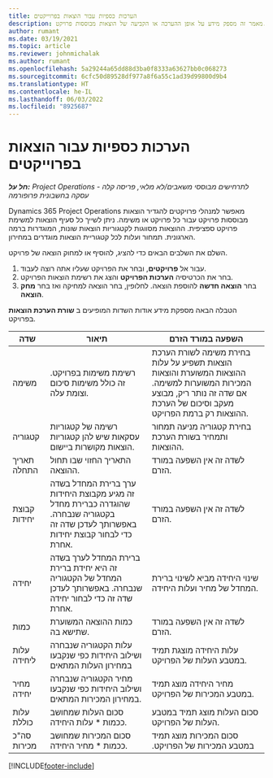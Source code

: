 ```yaml
---
title: הערכות כספיות עבור הוצאות בפרוייקטים
description: מאמר זה מספק מידע על אופן ההערכה או הקביעה של הוצאות מבוססות פרויקט.
author: rumant
ms.date: 03/19/2021
ms.topic: article
ms.reviewer: johnmichalak
ms.author: rumant
ms.openlocfilehash: 5a29244a65dd88d3ba0f8333a63627bb0c068273
ms.sourcegitcommit: 6cfc50d89528df977a8f6a55c1ad39d99800d9b4
ms.translationtype: HT
ms.contentlocale: he-IL
ms.lasthandoff: 06/03/2022
ms.locfileid: "8925687"
---
```

# <a name="financial-estimates-for-expenses-on-projects"></a>הערכות כספיות עבור הוצאות בפרוייקטים
_**חל על:** Project Operations לתרחישים מבוססי משאבים/לא מלאי, פריסה קלה - עסקה בחשבונית פרופורמה_

Dynamics 365 Project Operations מאפשר למנהלי פרויקטים להגדיר הוצאות מבוססות פרויקט עבור כל פרויקט או משימה. ניתן לשייך כל סעיף הוצאות למשימת פרויקט ספציפית. ההוצאות מסווגות לקטגוריות הוצאות שונות, המוגדרות ברמה הארגונית. תמחור ועלות לכל קטגוריית הוצאות מוגדרים במחירון. 

השלם את השלבים הבאים כדי להציג, להוסיף או למחוק הוצאה של פרויקט.

1. עבור אל **פרויקטים**, ובחר את הפרויקט שעליו אתה רוצה לעבוד.
2. בחר את הכרטיסיה **הערכות הפרויקט** והצג את רשימת הוצאות הפרויקט.
3. בחר **הוצאה חדשה** להוספת הוצאה. לחלופין, בחר הוצאה למחיקה ואז בחר **מחק הוצאה**.

הטבלה הבאה מספקת מידע אודות השדות המופיעים ב **שורת הערכת הוצאות** בפרויקט. 

| **שדה** | **תיאור** | **השפעה במורד הזרם** |
| --- | --- | --- |
| משימה | רשימת משימות בפרויקט. זה כולל משימות סיכום וצומת עלה. | בחירת משימה לשורת הערכת הוצאות תשפיע על עלות ההוצאות המשוערת והוצאות המכירות המשוערות למשימה. אם שדה זה נותר ריק, מבוצע מעקב וסיכום של הערכת ההוצאות רק ברמת הפרויקט. |
| קטגוריה | רשימה של קטגוריות עסקאות שיש להן קטגוריות הוצאות מקושרות ביישום. | בחירת קטגוריה מניעה תמחור ותמחיר בשורת הערכת ההוצאות. |
| תאריך התחלה | התאריך החזוי שבו תחול ההוצאה. | לשדה זה אין השפעה במורד הזרם. |
| קבוצת יחידות | ערך ברירת המחדל בשדה זה מגיע מקבוצת היחידות שהוגדרה כברירת מחדל בקטגוריה שנבחרה. באפשרותך לעדכן שדה זה כדי לבחור קבוצת יחידות אחרת. | לשדה זה אין השפעה במורד הזרם. |
| יחידה | ברירת המחדל לערך בשדה זה היא יחידת ברירת המחדל של הקטגוריה שנבחרה. באפשרותך לעדכן שדה זה כדי לבחור יחידה אחרת. | שינוי היחידה מביא לשינוי ברירת המחדל של מחיר ועלות היחידה. |
| כמות | כמות ההוצאה המשוערת שתישא בה. | לשדה זה אין השפעה במורד הזרם. |
| עלות ליחידה | עלות הקטגוריה שנבחרה ושילוב היחידות כפי שנקבעו במחירון העלות המתאים | עלות היחידה מוצגת תמיד במטבע העלות של הפרויקט. |
| מחיר יחידה | מחיר הקטגוריה שנבחרה ושילוב היחידות כפי שנקבעו במחירון המכירות המתאים. | מחיר היחידה מוצג תמיד במטבע המכירות של הפרויקט. |
| עלות כוללת | סכום העלות שמחושב ככמות \* עלות היחידה.| סכום העלות מוצג תמיד במטבע העלות של הפרויקט. |
| סה"כ מכירות | סכום המכירות שמחושב ככמות \* מחיר היחידה. | ‏‫סכום המכירות מוצג תמיד במטבע המכירות של הפרויקט. |


[!INCLUDE[footer-include](../includes/footer-banner.md)]
